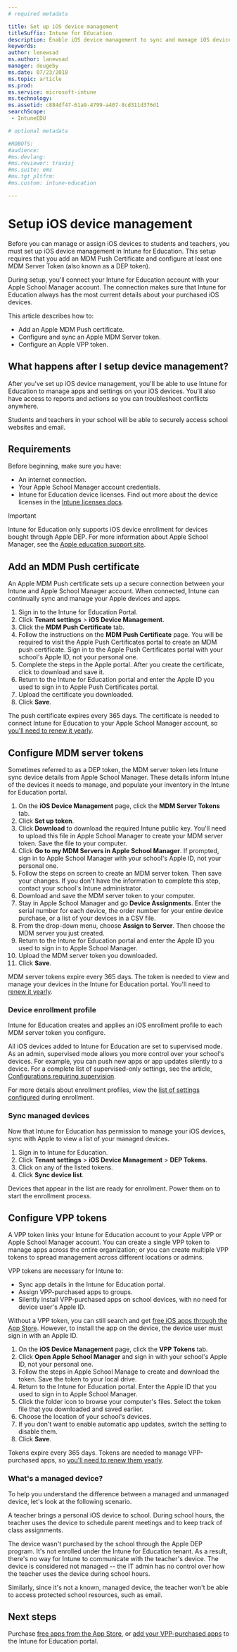 ```yaml
---
# required metadata

title: Set up iOS device management
titleSuffix: Intune for Education
description: Enable iOS device management to sync and manage iOS devices from the Intune for Education portal.
keywords:
author: lenewsad
ms.author: lanewsad
manager: dougeby
ms.date: 07/23/2018
ms.topic: article
ms.prod:
ms.service: microsoft-intune
ms.technology:
ms.assetid: c884df47-61a9-4799-a407-8cd311d376d1
searchScope:
 - IntuneEDU

# optional metadata

#ROBOTS:
#audience:
#ms.devlang:
#ms.reviewer: travisj
#ms.suite: ems
#ms.tgt_pltfrm:
#ms.custom: intune-education

---
```


# Setup iOS device management 

Before you can manage or assign iOS devices to students and teachers, you must set up iOS device management in Intune for Education. This setup requires that you add an MDM Push Certificate and configure at least one MDM Server Token (also known as a DEP token).

During setup, you'll connect your Intune for Education account with your Apple School Manager account. The connection makes sure that Intune for Education always has the most current details about your purchased iOS devices.

This article describes how to:

* Add an Apple MDM Push certificate.
* Configure and sync an Apple MDM Server token.
* Configure an Apple VPP token.

## What happens after I setup device management?
After you've set up iOS device management, you'll be able to use Intune for Education to manage apps and settings on your iOS devices. You'll also have access to reports and actions so you can troubleshoot conflicts anywhere.  

Students and teachers in your school will be able to securely access school websites and email.  

## Requirements
Before beginning, make sure you have:  
* An internet connection.
* Your Apple School Manager account credentials.
* Intune for Education device licenses. Find out more about the device licenses in the [Intune licenses docs](https://docs.microsoft.com/intune/get-started/start-with-a-paid-subscription-to-microsoft-intune-step-4).

> [!IMPORTANT]
> Intune for Education only supports iOS device enrollment for devices bought through Apple DEP. For more information about Apple School Manager, see the [Apple education support site](https://support.apple.com/education).  

## Add an MDM Push certificate
An Apple MDM Push certificate sets up a secure connection between your Intune and Apple School Manager account. When connected, Intune can continually sync and manage your Apple devices and apps. 

1. Sign in to the Intune for Education Portal.
2. Click **Tenant settings** > **iOS Device Management**.
3. Click the **MDM Push Certificate** tab.
4. Follow the instructions on the **MDM Push Certificate** page. You will be required to visit the Apple Push Certificates portal to create an MDM push certificate. Sign in to the Apple Push Certificates portal with your school's Apple ID, not your personal one.
5. Complete the steps in the Apple portal. After you create the certificate, click to download and save it.
6. Return to the Intune for Education portal and enter the Apple ID you used to sign in to Apple Push Certificates portal.
7. Upload the certificate you downloaded.
8. Click **Save**.

The push certificate expires every 365 days. The certificate is needed to connect Intune for Education to your Apple School Manager account, so [you'll need to renew it yearly](renew-ios-certificate-token.md). 

## Configure MDM server tokens
Sometimes referred to as a DEP token, the MDM server token lets Intune sync device details from Apple School Manager. These details inform Intune of the devices it needs to manage, and populate your inventory in the Intune for Education portal.  

1. On the **iOS Device Management** page, click the **MDM Server Tokens** tab.
2. Click **Set up token**.
3. Click **Download** to download the required Intune public key. You'll need to upload this file in Apple School Manager to create your MDM server token. Save the file to your computer.
4. Click **Go to my MDM Servers in Apple School Manager**. If prompted, sign in to Apple School Manager with your school's Apple ID, not your personal one.
5. Follow the steps on screen to create an MDM server token. Then save your changes. If you don't have the information to complete this step, contact your school's Intune administrator.
6. Download and save the MDM server token to your computer.
7. Stay in Apple School Manager and go **Device Assignments**. Enter the serial number for each device, the order number for your entire device purchase, or a list of your devices in a CSV file. 
8. From the drop-down menu, choose **Assign to Server**. Then choose the MDM server you just created.
9. Return to the Intune for Education portal and enter the Apple ID you used to sign in to Apple School Manager.
10. Upload the MDM server token you downloaded.
11. Click **Save**.

MDM server tokens expire every 365 days. The token is needed to view and manage your devices in the Intune for Education portal. You'll need to [renew it yearly](renew-ios-certificate-token.md).

### Device enrollment profile
Intune for Education creates and applies an iOS enrollment profile to each MDM server token you configure.

All iOS devices added to Intune for Education are set to supervised mode. As an admin, supervised mode allows you more control over your school's devices. For example, you can push new apps or app updates silently to a device. For a complete list of supervised-only settings, see the article, [Configurations requiring supervision](https://docs.microsoft.com/en-us/intune/device-restrictions-ios#configurations-requiring-supervision).  

For more details about enrollment profiles, view the [list of settings configured](add-devices-ios-edu.md#list-of-preconfigured-settings) during enrollment.

### Sync managed devices
Now that Intune for Education has permission to manage your iOS devices, sync with Apple to view a list of your managed devices.  
1. Sign in to Intune for Education.
2. Click **Tenant settings** > **iOS Device Management** > **DEP Tokens**.
3. Click on any of the listed tokens.
4. Click **Sync device list**. 

Devices that appear in the list are ready for enrollment. Power them on to start the enrollment process.

## Configure VPP tokens

 A VPP token links your Intune for Education account to your Apple VPP or Apple School Manager account. You can create a single VPP token to manage apps across the entire organization; or you can create multiple VPP tokens to spread management across different locations or admins.  

VPP tokens are necessary for Intune to:  
* Sync app details in the Intune for Education portal.
* Assign VPP-purchased apps to groups.
* Silently install VPP-purchased apps on school devices, with no need for device user's Apple ID.

Without a VPP token, you can still search and get [free iOS apps through the App Store](add-apps-ios.md). However, to install the app on the device, the device user must sign in with an Apple ID. 

1. On the **iOS Device Management** page, click the **VPP Tokens** tab.
2. Click **Open Apple School Manager** and sign in with your school's Apple ID, not your personal one.
3. Follow the steps in Apple School Manage to create and download the token. Save the token to your local drive.
4. Return to the Intune for Education portal. Enter the Apple ID that you used to sign in to Apple School Manager.
5. Click the folder icon to browse your computer's files. Select the token file that you downloaded and saved earlier.
6. Choose the location of your school's devices.
7. If you don't want to enable automatic app updates, switch the setting to disable them. 
8. Click **Save**.

Tokens expire every 365 days. Tokens are needed to manage VPP-purchased apps, so [you'll need to renew them yearly](renew-ios-certificate-token.md).

### What's a managed device?
To help you understand the difference between a managed and unmanaged device, let's look at the following scenario.

A teacher brings a personal iOS device to school. During school hours, the teacher uses the device to schedule parent meetings and to keep track of class assignments.  

 The device wasn't purchased by the school through the Apple DEP program. It's not enrolled under the Intune for Education tenant. As a result, there's no way for Intune to communicate with the teacher's device. The device is considered not managed -- the IT admin has no control over how the teacher uses the device during school hours. 

Similarly, since it's not a known, managed device, the teacher won't be able to access protected school resources, such as email.  

## Next steps

Purchase [free apps from the App Store](add-apps-ios.md), or [add your VPP-purchased apps](add-vpp-apps-ios.md) to the Intune for Education portal.  

